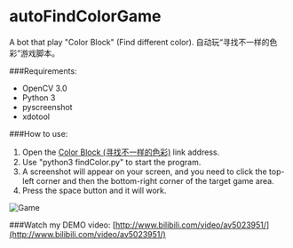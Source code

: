 # autoFindColorGame
A bot that play "Color Block" (Find different color). 
自动玩“寻找不一样的色彩”游戏脚本。

###Requirements:
- OpenCV 3.0
- Python 3
- pyscreenshot
- xdotool

###How to use:
1. Open the [Color Block (寻找不一样的色彩)](http://www.4399.com/flash/144484_2.htm) link address.
2. Use "python3 findColor.py" to start the program.
3. A screenshot will appear on your screen, and you need to click the top-left corner and then the bottom-right corner of the target game area.
4. Press the space button and it will work.

![Game](https://cloud.githubusercontent.com/assets/9562709/16545353/2dc60ffa-415b-11e6-94b9-d3503b4aeca6.png)

###Watch my DEMO video:
[http://www.bilibili.com/video/av5023951/](http://www.bilibili.com/video/av5023951/)

